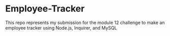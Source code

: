 # Employee-Tracker
This repo represents my submission for the module 12 challenge to make an employee tracker using Node.js, Inquirer, and MySQL
